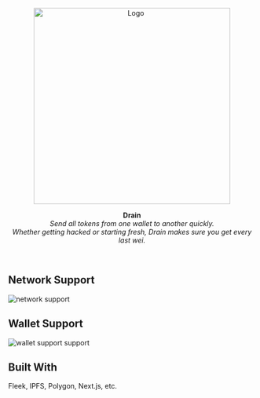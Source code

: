 <p align="center">
  <img src="https://imgur.com/VQIB0A9.png" title="Logo" width="400"/>
</p>
<p align="center">
  <b>
    Drain
  </b>
  <br/>
<i>  Send all tokens from one wallet to another quickly.
<br/>Whether getting hacked or starting fresh, Drain makes sure you get every last wei.
</i>
</p>

<br/>

## Network Support

<img src="https://i.imgur.com/QXyHETu.png" title="network support" />

## Wallet Support

<img src="https://i.imgur.com/IKfrIqW.png" title="wallet support support" />

## Built With

Fleek, IPFS, Polygon, Next.js, etc.
